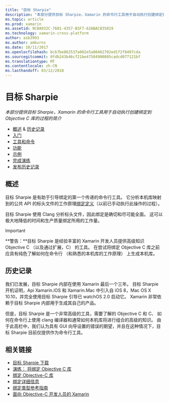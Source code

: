```yaml
---
title: "目标 Sharpie"
description: "本部分提供目标 Sharpie，Xamarin 的命令行工具用于自动执行创建绑定到 Objective C 库的过程的简介"
ms.topic: article
ms.prod: xamarin
ms.assetid: 9C0A932C-7601-4357-B3F7-62ABAC835019
ms.technology: xamarin-cross-platform
author: asb3993
ms.author: amburns
ms.date: 10/11/2017
ms.openlocfilehash: bcb7be862537a002e5a80462702ed1f2f8497cda
ms.sourcegitcommit: 0fdb243b46cf21be47584900805cadcd077121bf
ms.translationtype: MT
ms.contentlocale: zh-CN
ms.lasthandoff: 03/12/2018
---
```

# <a name="objective-sharpie"></a>目标 Sharpie

_本部分提供目标 Sharpie，Xamarin 的命令行工具用于自动执行创建绑定到 Objective C 库的过程的简介_

- [概述](#overview) & [历史记录](#history)
- [入门](get-started.md)
- [工具和命令](tools.md)
- [功能](platform/index.md)
- [示例](examples/index.md)
- [完成演练](~/ios/platform/binding-objective-c/walkthrough.md)
- [发布历史记录](releases.md)

## <a name="overview"></a>概述

目标 Sharpie 是有助于引导绑定的第一个传递的命令行工具。
它分析本机库映射到的公共 API 的标头文件的工作原理[绑定定义](~/cross-platform/macios/binding/objective-c-libraries.md#The_API_definition_file)（以前已手动执行此操作的过程）。

目标 Sharpie 使用 Clang 分析标头文件，因此绑定是确切和尽可能全面。 这可以极大地降低的时间和生产质量绑定所用的工作量。

> [!IMPORTANT]
> **警告：**目标 Sharpie 是经验丰富的 Xamarin 开发人员提供高级知识 Objective C （以及通过扩展，C） 的工具。 在尝试将绑定 Objective C 库之前应具有纯色了解如何在命令行 （和熟悉的本机库的工作原理） 上生成本机库。



## <a name="history"></a>历史记录

我们已发展，目标 Sharpie 内部在使用 Xamarin 最后一个三年。 目标 Sharpie 开机证明，Api Xamarin.iOS 和 Xamarin.Mac 中引入自 iOS 8，Mac OS X 10.10，并完全使用目标 Sharpie 引导已 watchOS 2.0 启动它。 Xamarin 非常依赖于目标 Sharpie 内部用于生成其自己的产品。

但是，目标 Sharpie 是一个非常高级的工具，需要了解的 Objective C 和 C、 如何在命令行上使用 clang 编译器和通常如何本机库将进行组合的高级的知识。 由于此高栏中，我们认为具有 GUI 向导设置的错误的期望，并且在这种情况下，目标 Sharpie 目前仅提供作为命令行工具。



## <a name="related-links"></a>相关链接

- [目标 Sharpie 下载](https://dl.xamarin.com/objective-sharpie/ObjectiveSharpie.pkg)
- [演练： 将绑定 Objective C 库](~/ios/platform/binding-objective-c/walkthrough.md)
- [绑定 Objective-C 库](~/cross-platform/macios/binding/objective-c-libraries.md)
- [绑定详细信息](~/cross-platform/macios/binding/overview.md)
- [绑定类型参考指南](~/cross-platform/macios/binding/binding-types-reference.md)
- [面向 Objective-C 开发人员的 Xamarin](~/ios/get-started/objective-c-developers/index.md)
